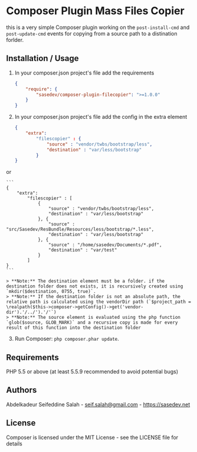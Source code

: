 Composer Plugin Mass Files Copier
========================================

this is a very simple Composer plugin working on the `post-install-cmd` and `post-update-cmd` events for copying from a source path to a distination forlder.


Installation / Usage
--------------------

1. In your composer.json project's file add the requirements

    ``` json
    {
        "require": {
            "sasedev/composer-plugin-filecopier": ">=1.0.0"
        }
    }
    ```

2. In your composer.json project's file add the config in the extra element

    ``` json
    {
        "extra":
            "filescopier" : {
                "source" : "vendor/twbs/bootstrap/less",
                "destination" : "var/less/bootstrap"
            }
    }
    ```

or

    ```
    {
        "extra":
            "filescopier" : [
                {
                    "source" : "vendor/twbs/bootstrap/less",
                    "destination" : "var/less/bootstrap"
                }, {
                    "source" : "src/Sasedev/ResBundle/Resources/less/bootstrap/*.less",
                    "destination" : "var/less/bootstrap"
                }, {
                    "source" : "/home/sasedev/Documents/*.pdf",
                    "destination" : "var/test"
                }
            ]
    }
    ```

    > **Note:** The destination element must be a folder. if the destination folder does not exists, it is recursively created using `mkdir($destination, 0755, true)`.
    > **Note:** If the destination folder is not an absolute path, the relative path is calculated using the vendorDir path (`$project_path = \realpath($this->composer->getConfig()->get('vendor-dir').'/../').'/'`)
    > **Note:** The source element is evaluated using the php function `glob($source, GLOB_MARK)` and a recursive copy is made for every result of this function into the destination folder

3. Run Composer: `php composer.phar update`.


Requirements
------------

PHP 5.5 or above (at least 5.5.9 recommended to avoid potential bugs)


Authors
-------

Abdelkadeur Seifeddine Salah - <seif.salah@gmail.com> - <https://sasedev.net><br />


License
-------

Composer is licensed under the MIT License - see the LICENSE file for details
